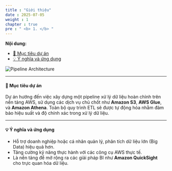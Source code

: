 ```yaml
---
title : "Giới thiệu"
date : 2025-07-05
weight : 1
chapter : true
pre : " <b> 1. </b> "
---
```


**Nội dung:**
- [📌 Mục tiêu dự án](#-mục-tiêu-dự-án)
- [💡 Ý nghĩa và ứng dụng](#-ý-nghĩa-và-ứng-dụng)

![Pipeline Architecture](../images/00/0001.png?featherlight=false&width=90pc)

---

#### 📌 Mục tiêu dự án

Dự án hướng đến việc xây dựng một pipeline xử lý dữ liệu hoàn chỉnh trên nền tảng AWS, sử dụng các dịch vụ chủ chốt như **Amazon S3**, **AWS Glue**, và **Amazon Athena**. Toàn bộ quy trình ETL sẽ được tự động hóa nhằm đảm bảo hiệu suất và độ chính xác trong xử lý dữ liệu.

---

#### 💡 Ý nghĩa và ứng dụng

- Hỗ trợ doanh nghiệp hoặc cá nhân quản lý, phân tích dữ liệu lớn (Big Data) hiệu quả hơn.
- Tăng cường kỹ năng thực hành với các công cụ AWS thực tế.
- Là nền tảng để mở rộng ra các giải pháp BI như **Amazon QuickSight** cho trực quan hóa dữ liệu.

